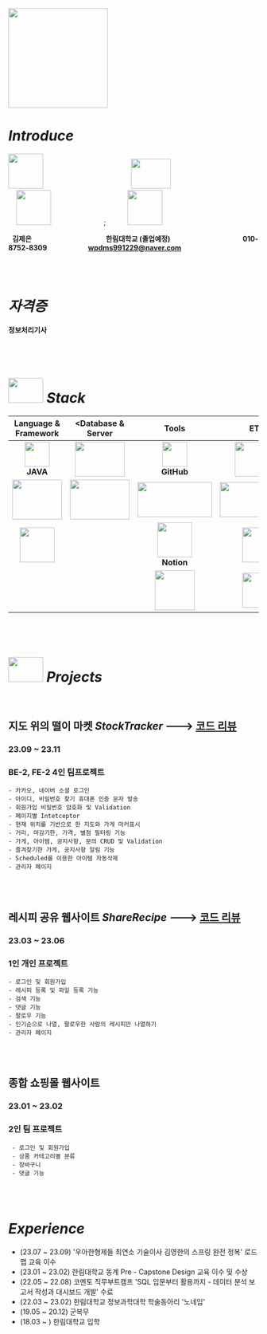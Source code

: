 <img src="https://github.com/jeeunKim/jeeunKim/assets/115774268/e3ed39e9-5a6e-4bdb-8402-c48630f257c8"  width="200" height="200"/>

# *Introduce*

 <span><img src="https://github.com/jeeunKim/jeeunKim/assets/115774268/4cd70609-5085-400e-a8cf-3f6f667cc7b2"  width="70" height="70"/> &nbsp;&nbsp;&nbsp;&nbsp;&nbsp;&nbsp; &nbsp; &nbsp; &nbsp; &nbsp;&nbsp;&nbsp;&nbsp;&nbsp;&nbsp;&nbsp;&nbsp;&nbsp;&nbsp;&nbsp;&nbsp;&nbsp;&nbsp;&nbsp;&nbsp; &nbsp; &nbsp;&nbsp;&nbsp;&nbsp;&nbsp;&nbsp;&nbsp;&nbsp;&nbsp;&nbsp;&nbsp;  <img src="https://github.com/jeeunKim/jeeunKim/assets/115774268/6138465f-d138-4edb-af6a-fcbb09f3db90"  width="80" height="60"/>  &nbsp; &nbsp; &nbsp; &nbsp; &nbsp; &nbsp; &nbsp; &nbsp; &nbsp; &nbsp; &nbsp; &nbsp; &nbsp; &nbsp; &nbsp; &nbsp; &nbsp; &nbsp; &nbsp; &nbsp; &nbsp; &nbsp; &nbsp; &nbsp; 
 <img src="https://github.com/jeeunKim/jeeunKim/assets/115774268/35b98154-65aa-49a1-bc74-a2ce6de64b96"  width="70" height="70"/>  &nbsp; &nbsp;&nbsp; &nbsp; &nbsp;&nbsp; &nbsp; &nbsp; &nbsp;&nbsp; &nbsp; &nbsp;&nbsp; &nbsp; &nbsp; ; &nbsp; &nbsp; &nbsp; &nbsp; &nbsp; <img src="https://github.com/jeeunKim/jeeunKim/assets/115774268/dfe018d6-e75f-4d7a-b556-30841ae90fb8"  width="70" height="70"/>  </span>


 
 &nbsp;&nbsp;**김제은**  &nbsp;&nbsp;&nbsp;&nbsp;&nbsp;&nbsp;&nbsp;&nbsp;&nbsp;&nbsp;&nbsp;&nbsp;&nbsp;&nbsp;&nbsp;&nbsp;&nbsp;&nbsp;&nbsp;&nbsp;&nbsp;&nbsp;&nbsp;&nbsp;&nbsp;&nbsp;&nbsp;&nbsp;&nbsp;&nbsp;&nbsp;&nbsp;&nbsp;&nbsp;&nbsp;&nbsp;&nbsp;**한림대학교 (졸업예정)**&nbsp;&nbsp;&nbsp;&nbsp;&nbsp;&nbsp;&nbsp;&nbsp;&nbsp;&nbsp;&nbsp;&nbsp;&nbsp;&nbsp;&nbsp;&nbsp;&nbsp;&nbsp;&nbsp;&nbsp;&nbsp;&nbsp;&nbsp;&nbsp;&nbsp;&nbsp;&nbsp;&nbsp;&nbsp;&nbsp;&nbsp;&nbsp;&nbsp;&nbsp;&nbsp;&nbsp;&nbsp;**010-8752-8309**&nbsp;&nbsp;&nbsp;&nbsp;&nbsp;&nbsp;&nbsp;&nbsp;&nbsp;&nbsp;&nbsp;&nbsp;&nbsp;&nbsp;&nbsp;&nbsp;&nbsp;&nbsp;&nbsp;&nbsp;&nbsp;**wpdms991229@naver.com**


<br>
</br>

# *자격증*
**정보처리기사**

<br>
</br>

#  <img src="https://github.com/jeeunKim/jeeunKim/assets/115774268/2cfa7008-519d-43fc-b3bf-8fc9f9562c24"  width="70" height="50"/> *Stack* 

|**Language & Framework**|<**Database & Server** |**Tools**|<span> **ETC** |
|:---:|:---:|:---:|:---:|
|<img src="https://github.com/jeeunKim/jeeunKim/assets/115774268/d883a9c0-7708-46af-8268-b17bc32b8d8d"  width="50" height="50"/> <br> **JAVA**|<img src="https://github.com/jeeunKim/jeeunKim/assets/115774268/89e9c1cf-5ed4-4312-a87d-6d507cef5388"  width="100" height="70"/> <br> |<img src="https://github.com/jeeunKim/jeeunKim/assets/115774268/7e48b4d3-040e-4564-8417-7f9262d831bc"  width="50" height="50"/> <br> **GitHub**|<img src="https://github.com/jeeunKim/jeeunKim/assets/115774268/1c422c04-a62a-4d8b-98b9-7e4896ccd13c"  width="90" height="70"/> <br>|
|<img src="https://github.com/jeeunKim/jeeunKim/assets/115774268/015bc6e1-8d90-4e27-aa20-c6d1a6b87b82"  width="100" height="80"/> <br>|<img src="https://github.com/jeeunKim/jeeunKim/assets/115774268/616525a9-2e48-4531-8728-848c757bbf87"  width="120" height="80"/> <br>|<img src="https://github.com/jeeunKim/jeeunKim/assets/115774268/b8741cdd-0592-4a7f-9415-2377c206bd93"  width="150" height="70"/> <br> |<img src="https://github.com/jeeunKim/jeeunKim/assets/115774268/6b83e7c7-e02d-4ef5-afc6-939f33c6888c"  width="150" height="70"/> <br>|
|<img src="https://github.com/jeeunKim/jeeunKim/assets/115774268/00858f64-9fdc-4644-a196-439bef73eca1"  width="70" height="70"/> <br>||<img src="https://github.com/jeeunKim/jeeunKim/assets/115774268/f4b91f9a-e356-414f-b854-89fe3e377212"  width="70" height="70"/> <br>  **Notion**|<img src="https://github.com/jeeunKim/jeeunKim/assets/115774268/5f8084d7-1246-4170-ab09-59cbad14b84e"  width="60" height="70"/>|
|||<img src="https://github.com/jeeunKim/jeeunKim/assets/115774268/e5be045e-e20a-4388-84d7-419e10ef50e8"  width="80" height="80"/>| <img src="https://github.com/jeeunKim/jeeunKim/assets/115774268/d6e802fe-55b8-4ab2-9c73-874893128a3f"  width="60" height="70"/> |


<br>
</br>

#  <img src="https://github.com/jeeunKim/jeeunKim/assets/115774268/566662fe-e35e-4607-b6df-ad0a75eed247"  width="70" height="50"/> *Projects* 

<br>

  ## 지도 위의 떨이 마켓   *StockTracker*  --->  [코드 리뷰](https://github.com/jeeunKim/StockTracker/tree/main/capstone/src/main/java/hello/capstone)
   ### 23.09 ~ 23.11 
   ### BE-2, FE-2 4인 팀프로젝트
    - 카카오, 네이버 소셜 로그인
    - 아이디, 비밀번호 찾기 휴대폰 인증 문자 발송
    - 회원가입 비밀번호 암호화 및 Validation
    - 페이지별 Intetceptor
    - 현재 위치를 기반으로 한 지도와 가게 마커표시
    - 거리, 마감기한, 가격, 별점 필터링 기능
    - 가게, 아이템, 공지사항, 문의 CRUD 및 Validation
    - 즐겨찾기한 가게, 공지사항 알림 기능
    - Scheduled를 이용한 아이템 자동삭제
    - 관리자 페이지
     
 <br>
</br>

  ## 레시피 공유 웹사이트  *ShareRecipe*  --->  [코드 리뷰](https://github.com/jeeunKim/2023-1-Recipe-Web)
   ### 23.03 ~ 23.06 
   ### 1인 개인 프로젝트
    - 로그인 및 회원가입
    - 레시피 등록 및 파일 등록 기능
    - 검색 기능
    - 댓글 기능
    - 팔로우 기능
    - 인기순으로 나열, 팔로우한 사람의 레시피만 나열하기
    - 관리자 페이지
    
  <br>
</br>

  ## 종합 쇼핑몰 웹사이트
   ### 23.01 ~ 23.02 
   ### 2인 팀 프로젝트
     - 로그인 및 회원가입
     - 상품 카테고리별 분류
     - 장바구니
     - 댓글 기능

<br>
</br>

# *Experience*
 - (23.07 ~ 23.09) '우아한형제들 최연소 기술이사 김영한의 스프링 완전 정복' 로드맵 교육 이수
 - (23.01 ~ 23.02) 한림대학교 동계 Pre - Capstone Design 교육 이수 및 수상
 - (22.05 ~ 22.08) 코멘토 직무부트캠프 'SQL 입문부터 활용까지 - 데이터 분석 보고서 작성과 대시보드 개발' 수료
 - (22.03 ~ 23.02) 한림대학교 정보과학대학 학술동아리 '노네임'
 - (19.05 ~ 20.12) 군복무
 - (18.03 ~ ) 한림대학교 입학



 

